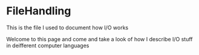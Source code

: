 # FileHandling
This is the file I used to document how I/O works

Welcome to this page and come and take a look of how I describe 
I/O stuff in deifferent computer languages